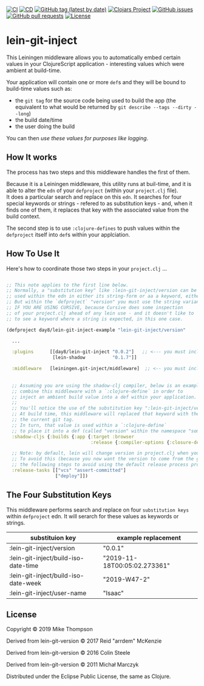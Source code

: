 [![CI](https://github.com/day8/lein-git-inject/workflows/ci/badge.svg)](https://github.com/day8/lein-git-inject/actions?workflow=ci)
[![CD](https://github.com/day8/lein-git-inject/workflows/cd/badge.svg)](https://github.com/day8/lein-git-inject/actions?workflow=cd)
[![GitHub tag (latest by date)](https://img.shields.io/github/v/tag/day8/lein-git-inject?style=flat)](https://github.com/day8/lein-git-inject/tags)
[![Clojars Project](https://img.shields.io/clojars/v/day8/lein-git-inject.svg)](https://clojars.org/day8/lein-git-inject)
[![GitHub issues](https://img.shields.io/github/issues-raw/day8/lein-git-inject?style=flat)](https://github.com/day8/lein-git-inject/issues)
[![GitHub pull requests](https://img.shields.io/github/issues-pr/day8/lein-git-inject)](https://github.com/day8/lein-git-inject/pulls)
[![License](https://img.shields.io/github/license/day8/lein-git-inject.svg)](LICENSE)

# lein-git-inject

This Leiningen middleware allows you to automatically embed certain values in your ClojureScript application - interesting values which were ambient at build-time. 

Your application will contain one or more `def`s and they will be bound to build-time values such as:  
   - the `git tag` for the source code being used to build the app (the equivalent to what would be returned by `git describe --tags --dirty --long`)
   - the build date/time
   - the user doing the build

You can then *_use these values for purposes like logging_*. 

## How It works

The process has two steps and this middleware handles the first of them. 

Because it is a Leiningen middleware, this utility runs at buil-time, and it 
is able to alter the `edn` of your `defproject` (within your `project.clj` file).  
It does a particular search and replace on this `edn`.  It searches for
four special keywords or strings - refered to as substitution keys - 
and, when it finds one of them, it replaces that key with the associated 
value from the build context.

The second step is to use `:clojure-defines` to push values within the 
`defproject` itself into `def`s within your applciation. 

## How To Use It

Here's how to coordinate those two steps in your `project.clj` ...

```clojure

;; This note applies to the first line below.  
;; Normally, a "substitution key" like :lein-git-inject/version can be 
;; used within the edn in either its string-form or aa a keyword, either way is fine. 
;; But within the `defproject` "version" you must use the string variant, 
;; IF YOU ARE USING CURSIVE, because Cursive does some inspection
;; of your project.clj ahead of any lein use - and it doesn't like to 
;; to see a keyword where a string is expected, in this one case.

(defproject day8/lein-git-inject-example "lein-git-inject/version"

  ...

  :plugins      [[day8/lein-git-inject "0.0.2"]   ;; <--- you must include this plugin
                 [lein-shadow          "0.1.7"]]

  :middleware   [leiningen.git-inject/middleware]  ;; <-- you must include this middleware
  
  
  ;; Assuming you are using the shadow-clj compiler, below is an example of how to 
  ;; combine this middleware with a `:clojure-define` in order to 
  ;; inject an ambient build value into a def within your application.
  ;; 
  ;; You'll notice the use of the substitution key ":lein-git-inject/version".  
  ;; At build time, this middleware will replaced that keyword with the value for 
  ;; the current git tag. 
  ;; In turn, that value is used within a `:clojure-define` 
  ;; to place it into a def (called "version" within the namespace "some.namespace"). 
  :shadow-cljs {:builds {:app {:target :browser
                               :release {:compiler-options {:closure-defines {some.namespace.version  :lein-git-inject/version}}}}}}

  ;; Note: by default, lein will change version in project.clj when you do a `lein release`. 
  ;; To avoid this (because you now want the version to come from the git tag), explicitly include
  ;; the following steps to avoid using the default release process provided by lein. 
  :release-tasks [["vcs" "assert-committed"]
                  ["deploy"]])
```

## The Four Substitution Keys 

This middleware performs search and replace on four `substitution keys` within `defproject` 
edn. It will serarch for these values as keywords or strings. 

|   substituion key                    |    example replacement |
|--------------------------------------|-----------------------------|
| :lein-git-inject/version             |  "0.0.1"
| :lein-git-inject/build-iso-date-time |  "2019-11-18T00:05:02.273361"  |      
| :lein-git-inject/build-iso-date-week |  "2019-W47-2"
| :lein-git-inject/user-name           | "Isaac"    |
 

## License

Copyright © 2019 Mike Thompson

Derived from lein-git-version © 2017 Reid "arrdem" McKenzie

Derived from lein-git-version © 2016 Colin Steele

Derived from lein-git-version © 2011 Michał Marczyk

Distributed under the Eclipse Public License, the same as Clojure.
